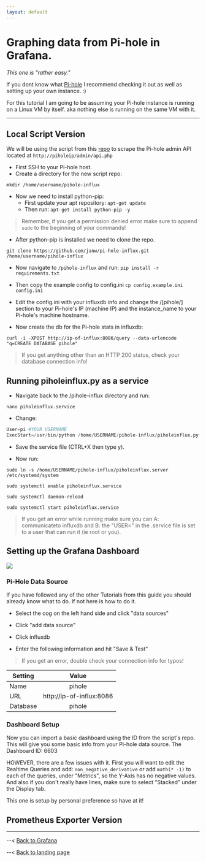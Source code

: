 ```yaml
---
layout: default
---
```


# Graphing data from Pi-hole in Grafana.

*This one is "rather easy."*

If you dont know what [Pi-hole](https://pi-hole.net/) I recommend checking it out as well as setting up your own instance. :)

For this tutorial I am going to be assuming your Pi-hole instance is running on a Linux VM by itself. aka nothing else is running on the same VM with it.

-----

## Local Script Version

We will be using the script from this [repo](https://github.com/janw/pi-hole-influx) to scrape the Pi-hole admin API located at `http://piholeip/admin/api.php`

- First SSH to your Pi-hole host.
- Create a directory for the new script repo:

`mkdir /home/username/pihole-influx`

- Now we need to install python-pip:
  - First update your apt repository: `apt-get update`
  - Then run: `apt-get install python-pip -y`
> Remember, if you get a permission denied error make sure to append `sudo` to the beginning of your commands!

- After python-pip is installed we need to clone the repo.

`git clone https://github.com/janw/pi-hole-influx.git /home/username/pihole-influx`

- Now navigate to `/pihole-influx` and run: `pip install -r requirements.txt`

- Then copy the example config to config.ini `cp config.example.ini config.ini`

- Edit the config.ini with your influxdb info and change the /[pihole/] section to your Pi-hole's IP (machine IP) and the instance_name to your Pi-hole's machine hostname.

- Now create the db for the Pi-hole stats in influxdb: 

`curl -i -XPOST http://ip-of-influx:8086/query --data-urlencode "q=CREATE DATABASE pihole"`

>If you get anything other than an HTTP 200 status, check your database connection info!

## Running piholeinflux.py as a service

- Navigate back to the /pihole-influx directory and run:

`nano piholeinflux.service`

- Change:

```s
User=pi #YOUR USERNAME
ExecStart=/usr/bin/python /home/USERNAME/pihole-influx/piholeinflux.py
```

- Save the service file (CTRL+X then type y).

- Now run:

`sudo ln -s /home/USERNAME/pihole-influx/piholeinflux.server /etc/systemd/system`

`sudo systemctl enable piholeinflux.service`

`sudo systemctl daemon-reload`

`sudo systemctl start piholeinflux.service`

> If you get an error while running make sure you can A: communicateto influxdb and B: the "USER=" in the .service file is set to a user that can run it (ie root or you).

## Setting up the Grafana Dashboard

![](https://i.imgur.com/RrIRWQo.png)

### Pi-Hole Data Source

If you have followed any of the other Tutorials from this guide you should already know what to do. If not here is how to do it.

- Select the cog on the left hand side and click "data sources"

- Click "add data source"

- Click influxdb

- Enter the following information and hit "Save & Test"
> If you get an error, double check your connection info for typos!

| Setting | Value |
| ----- |:----:|
| Name | pihole |
| URL | http://ip-of-influx:8086|
| Database | pihole |

### Dashboard Setup

Now you can import a basic dashboard using the ID from the script's repo. This will give you some basic info from your Pi-hole data source. The Dashboard ID: 6603 

HOWEVER, there are a few issues with it. First you will want to edit the Realtime Queries and add: `non_negative_derivative` or add `math(* -1)` to each of the queries, under "Metrics", so the Y-Axis has no negative values. And also if you don't really have lines, make sure to select "Stacked" under the Display tab.

This one is setup by personal preference so have at it!

## Prometheus Exporter Version

-----

--< [Back to Grafana](https://alexandzors.github.io/things/grafana)

--< [Back to landing page](https://alexandzors.github.io/things/)
